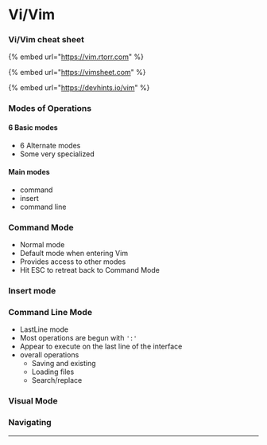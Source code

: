 # Vi/Vim

### Vi/Vim cheat sheet

{% embed url="https://vim.rtorr.com" %}

{% embed url="https://vimsheet.com" %}

{% embed url="https://devhints.io/vim" %}

### Modes of Operations

#### 6 Basic modes

* 6 Alternate modes
* Some very specialized

#### Main modes

* command
* insert
* command line

### Command Mode

* Normal mode
* Default mode when entering Vim
* Provides access to other modes
* Hit ESC to retreat back to Command Mode

### Insert mode

### Command Line Mode

* LastLine mode
* Most operations are begun with `':'`
* Appear to execute on the last line of the interface
* overall operations
  * Saving and existing
  * Loading files
  * Search/replace

### **Visual Mode**

### **Navigating**

****

